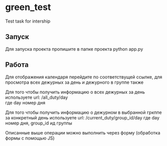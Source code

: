 # green_test
Test task for intership
## Запуск
Для запуска проекта пропишите в папке проекта python app.py
## Работа
Для отображения календаря перейдите по соответствущей ссылке, для просмотра всех дежурных за день и дежурного в группе также

Для того чтобы получить информацию о всех дежурных за день используете url:
/all_duty/day   
где day номер дня

Для того чтобы получить информацию о дежурном в выбранной гркппе за конкретный день используете url:
/current_duty/group_id/day
где day номер дня, group_id ид группы

Описанные выше операции можно выполнить через форму (обработка формы с помощью JS)
